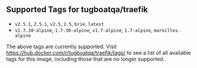 ## Supported Tags for tugboatqa/traefik

* `v2.5.1`, `2.5.1`, `v2.5`, `2.5`, `brie`, `latest`
* `v1.7.30-alpine`, `1.7.30-alpine`, `v1.7-alpine`, `1.7-alpine`, `maroilles-alpine`

The above tags are currently supported. Visit https://hub.docker.com/r/tugboatqa/traefik/tags/ to see a list of all available tags for this image, including those that are no longer supported.
